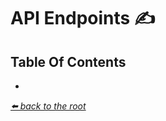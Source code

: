 # API Endpoints ✍

## Table Of Contents

 * [<API-NAME-HERE>](./api/*.md)

*[⬅️ back to the root](/README.md#crypto-vero-backend)*
